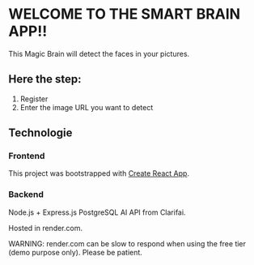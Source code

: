 # WELCOME TO THE SMART BRAIN APP!!

This Magic Brain will detect the faces in your pictures.

## Here the step:
1. Register
2. Enter the image URL you want to detect

## Technologie
### Frontend
This project was bootstrapped with [Create React App](https://github.com/facebook/create-react-app).

### Backend
Node.js + Express.js
PostgreSQL
AI API from Clarifai.

Hosted in render.com.

WARNING: render.com can be slow to respond when using the free tier (demo purpose only). Please be patient.
